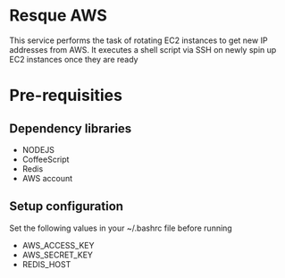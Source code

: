 # Resque AWS
This service performs the task of rotating EC2 instances to get new IP addresses from AWS.
It executes a shell script via SSH on newly spin up EC2 instances once they are ready

# Pre-requisities

## Dependency libraries
- NODEJS
- CoffeeScript
- Redis
- AWS account

## Setup configuration
Set the following values in your ~/.bashrc file before running
- AWS_ACCESS_KEY
- AWS_SECRET_KEY
- REDIS_HOST

